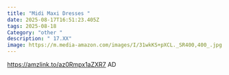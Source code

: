 ```yaml
---
title: "Midi Maxi Dresses "
date: 2025-08-17T16:51:23.405Z
tags: 2025-08-18
Category: "other "
description: " 17.XX"
image: https://m.media-amazon.com/images/I/31wkKS+pXCL._SR400,400_.jpg
---
```

https://amzlink.to/az0Rmpx1aZXR7 AD